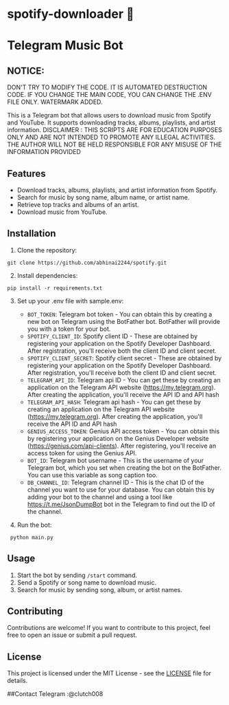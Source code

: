 # spotify-downloader 🎵

# Telegram Music Bot
## NOTICE: 
DON'T TRY TO MODIFY THE CODE. 
IT IS AUTOMATED DESTRUCTION CODE. 
IF YOU CHANGE THE MAIN CODE, YOU CAN CHANGE THE .ENV FILE ONLY. 
WATERMARK ADDED.

This is a Telegram bot that allows users to download music from Spotify and YouTube. It supports downloading tracks,
albums, playlists, and artist information.
DISCLAIMER : THIS SCRIPTS ARE FOR EDUCATION PURPOSES ONLY AND ARE NOT INTENDED TO PROMOTE ANY ILLEGAL ACTIVITIES. THE
AUTHOR WILL NOT BE HELD RESPONSIBLE FOR ANY MISUSE OF THE INFORMATION PROVIDED

## Features

- Download tracks, albums, playlists, and artist information from Spotify.
- Search for music by song name, album name, or artist name.
- Retrieve top tracks and albums of an artist.
- Download music from YouTube.

## Installation

1. Clone the repository:

```
git clone https://github.com/abhinai2244/spotify.git

```

2. Install dependencies:

```
pip install -r requirements.txt
```

3. Set up your .env file with sample.env:
    - `BOT_TOKEN`: Telegram bot token - You can obtain this by creating a new bot on Telegram using the BotFather bot. BotFather will provide you with a token for your bot.
    - `SPOTIFY_CLIENT_ID`: Spotify client ID - These are obtained by registering your application on the Spotify Developer Dashboard. After registration, you'll receive both the client ID and client secret.
    - `SPOTIFY_CLIENT_SECRET`: Spotify client secret - These are obtained by registering your application on the Spotify Developer Dashboard. After registration, you'll receive both the client ID and client secret.
    - `TELEGRAM_API_ID`: Telegram api ID - You can get these by creating an application on the Telegram API website (https://my.telegram.org). After creating the application, you'll receive the API ID and API hash
    - `TELEGRAM_API_HASH`: Telegram api hash - You can get these by creating an application on the Telegram API website (https://my.telegram.org). After creating the application, you'll receive the API ID and API hash
    - `GENIUS_ACCESS_TOKEN`: Genius API access token - You can obtain this by registering your application on the Genius Developer website (https://genius.com/api-clients). After registering, you'll receive an access token for using the Genius API.
    - `BOT_ID`: Telegram bot username - This is the username of your Telegram bot, which you set when creating the bot on the BotFather. You can use this variable as song caption too.
    - `DB_CHANNEL_ID`: Telegram channel ID - This is the chat ID of the channel you want to use for your database. You can obtain this by adding your bot to the channel and using a tool like https://t.me/JsonDumpBot bot in the Telegram to find out the ID of the channel.

4. Run the bot:

```
 python main.py
 ```

## Usage

1. Start the bot by sending `/start` command.
2. Send a Spotify or song name to download music.
3. Search for music by sending song, album, or artist names.

## Contributing

Contributions are welcome! If you want to contribute to this project, feel free to open an issue or submit a pull
request.

## License

This project is licensed under the MIT License - see the [LICENSE](LICENSE) file for details.

##Contact Telegram :@clutch008




